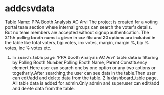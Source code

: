 # addcsvdata
Table Name: PPA Booth Analysis AC Arvi 
The project is created for a voting portal team section where internal groups can search the voter's details. But no team members are accepted without signup authentication.
The 311th polling booth name is given in csv file and 20 options are included in the table like total voters, bjp votes, inc votes, margin, margin %, bjp % votes, inc % votes etc.

1. In search_table page, 'PPA Booth Analysis AC Arvi' table data is filtering by Polling Booth Number,Polling Booth Name, Parent Constituency element.Here user can search  one by one option or any two options or togetherly.After searching,the user can see data in the table.Then user can edit/add and delete data from the table.
2.In dashboard_table page, All table data is added for admin.Only admin and superuser can edit/add and delete data from the table.
